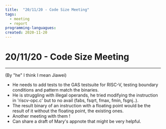 ```yaml
---
title:  "20/11/20 - Code Size Meeting"
tags:
  - meeting
  - report
programming-languagues:
created: 2020-11-20
---
```

# 20/11/20 - Code Size Meeting
---
(By "he" I think I mean Jiawei)

- He needs to add tests to the GAS testsuite for RISC-V, testing boundary
  conditions and pattern match the binaries.
- He is struggling with illegal operands, he tried modifying the instruction in
  'riscv-opc.c' but to no avail (fabs, fsqrt, fmax, fmin, fsgnj..).
- The result binary of an instruction with a floating point would be the result
  of it without the floating point, the existing ones.
- Another meeting with them !
- Can share a draft of Mary's appnote that might be very helpful.